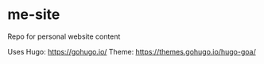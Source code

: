 # me-site
Repo for personal website content

Uses Hugo: https://gohugo.io/
Theme: https://themes.gohugo.io/hugo-goa/
